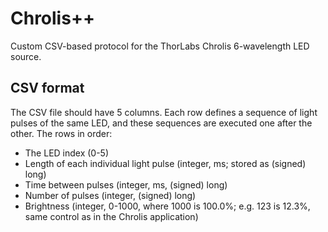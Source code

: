 # Chrolis++
Custom CSV-based protocol for the ThorLabs Chrolis 6-wavelength LED source.
## CSV format
The CSV file should have 5 columns. Each row defines a sequence of light pulses of the same LED, and these sequences are executed one after the other. The rows in order:
* The LED index (0-5)
* Length of each individual light pulse (integer, ms; stored as (signed) long)
* Time between pulses (integer, ms, (signed) long)
* Number of pulses (integer, (signed) long)
* Brightness (integer, 0-1000, where 1000 is 100.0%; e.g. 123 is 12.3%, same control as in the Chrolis application)

  
